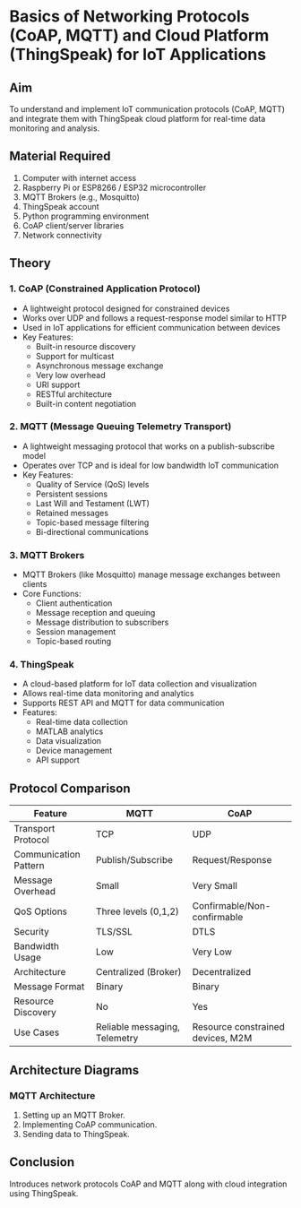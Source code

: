 # Basics of Networking Protocols (CoAP, MQTT) and Cloud Platform (ThingSpeak) for IoT Applications

## Aim
To understand and implement IoT communication protocols (CoAP, MQTT) and integrate them with ThingSpeak cloud platform for real-time data monitoring and analysis.

## Material Required
1. Computer with internet access
2. Raspberry Pi or ESP8266 / ESP32 microcontroller
3. MQTT Brokers (e.g., Mosquitto)
4. ThingSpeak account
5. Python programming environment
6. CoAP client/server libraries
7. Network connectivity

## Theory

### 1. CoAP (Constrained Application Protocol)
- A lightweight protocol designed for constrained devices
- Works over UDP and follows a request-response model similar to HTTP
- Used in IoT applications for efficient communication between devices
- Key Features:
  * Built-in resource discovery
  * Support for multicast
  * Asynchronous message exchange
  * Very low overhead
  * URI support
  * RESTful architecture
  * Built-in content negotiation

### 2. MQTT (Message Queuing Telemetry Transport)
- A lightweight messaging protocol that works on a publish-subscribe model
- Operates over TCP and is ideal for low bandwidth IoT communication
- Key Features:
  * Quality of Service (QoS) levels
  * Persistent sessions
  * Last Will and Testament (LWT)
  * Retained messages
  * Topic-based message filtering
  * Bi-directional communications

### 3. MQTT Brokers
- MQTT Brokers (like Mosquitto) manage message exchanges between clients
- Core Functions:
  * Client authentication
  * Message reception and queuing
  * Message distribution to subscribers
  * Session management
  * Topic-based routing

### 4. ThingSpeak
- A cloud-based platform for IoT data collection and visualization
- Allows real-time data monitoring and analytics
- Supports REST API and MQTT for data communication
- Features:
  * Real-time data collection
  * MATLAB analytics
  * Data visualization
  * Device management
  * API support

## Protocol Comparison

| Feature | MQTT | CoAP |
|---------|------|-------|
| Transport Protocol | TCP | UDP |
| Communication Pattern | Publish/Subscribe | Request/Response |
| Message Overhead | Small | Very Small |
| QoS Options | Three levels (0,1,2) | Confirmable/Non-confirmable |
| Security | TLS/SSL | DTLS |
| Bandwidth Usage | Low | Very Low |
| Architecture | Centralized (Broker) | Decentralized |
| Message Format | Binary | Binary |
| Resource Discovery | No | Yes |
| Use Cases | Reliable messaging, Telemetry | Resource constrained devices, M2M |

## Architecture Diagrams

### MQTT Architecture
1. Setting up an MQTT Broker.
2. Implementing CoAP communication.
3. Sending data to ThingSpeak.

## Conclusion
Introduces network protocols CoAP and MQTT along with cloud integration using ThingSpeak.
